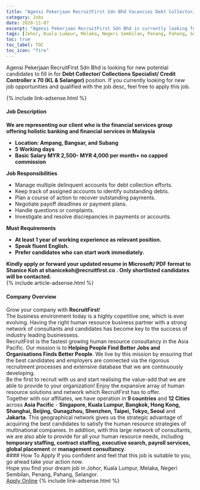 ```yaml
---
title: "Agensi Pekerjaan RecruitFirst Sdn Bhd Vacancies Debt Collector/ Collections Specialist/ Credit Controller x 70 (KL & Selangor)" 
category: Jobs 
date: 2020-11-07 
excerpt: "Agensi Pekerjaan RecruitFirst Sdn Bhd is currently looking for suitable person to fill in the Debt Collector/ Collections Specialist/ Credit Controller x 70 (KL & Selangor) which positioned at Johor, Kuala Lumpur, Melaka, Negeri Sembilan, Penang, Pahang, Selangor" 
tags: [Johor, Kuala Lumpur, Melaka, Negeri Sembilan, Penang, Pahang, Selangor] 
toc: true 
toc_label: TOC 
toc_icon: "fire" 
--- 
```


<p>Agensi Pekerjaan RecruitFirst Sdn Bhd is looking for new potential candidates to fill in for <b>Debt Collector/ Collections Specialist/ Credit Controller x 70 (KL & Selangor)</b> position. If you currently looking for new job opportunities and qualified with the job desc, feel free to apply this job.
</p>{% include link-adsense.html %} 
<div><div><div><h4>Job Description</h4></div></div><div><div><span><div><div><strong>We are representing our client who is the financial services group offering holistic banking and financial services in Malaysia</strong></div><ul><li><strong>Location:&#160;</strong><strong>Ampang, Bangsar, and Subang</strong></li><li><strong>5 Working days</strong></li><li><b>Basic Salary MYR 2,500- MYR 4,000 per month</b><b>+ no capped commission</b></li></ul><div><strong>Job Responsibilities</strong></div><ul><li>Manage multiple delinquent accounts for debt collection efforts.</li><li>Keep track of assigned accounts to identify outstanding debts.</li><li>Plan a course of action to recover outstanding payments.</li><li>Negotiate payoff deadlines or payment plans.</li><li>Handle questions or complaints.</li><li>Investigate and resolve discrepancies in payments or accounts.</li></ul><div><strong>Must Requirements</strong></div><ul><li><strong>At least 1 year of working experience as relevant position.</strong></li><li><strong>Speak fluent English.</strong></li><li><strong>Prefer candidates who can start work immediately.</strong></li></ul><div><strong>Kindly apply or forward your updated resume in Microsoft/ PDF format to Shanice Koh at shanicekoh@recruitfirst.co .&#160;</strong><strong>Only shortlisted candidates will be contacted.</strong></div></div></span></div></div></div> 
{% include article-adsense.html %} 
<div><div><div><h4>Company Overview</h4></div></div><div><div><span><div><div>Grow your company with <strong>RecruitFirst</strong>!</div><div>The business environment today is a highly copetitive one, which is ever evolving. Having the right human resource business partner with a strong network of consultants and candidates has become key to the success of industry leading businessess.</div><div>RecruitFirst is the fastest growing human resource consultancy in the Asia Pacific. Our mission is to <strong>Helping People Find Better Jobs and Organisations Finds Better People</strong>. We live by this mission by ensuring that the best candidates and employers are connected via the rigorous recruitment processes and extensive database that we are continuously developing.</div><div>Be the first to recruit with us and start realising the value-add that we are able to provide to your organization! Enjoy the expansive array of human resource solutions and network which RecruitFirst has to offer.</div><div>Together with our affiliates, we have operation in <strong>9 countries</strong> and <strong>12 Cities</strong> across <strong>Asia Pacific</strong> - <strong>Singapore, Kuala Lumpur, Bangkok, Hong Kong, Shanghai, Beijing, Gunagzhou, Shenzhen, Taipei, Tokyo, Seoul</strong> and <strong>Jakarta</strong>. This geographical network gives us the strategic advantage of acquiring the best candidates to satisfy the human resource strategies of multinational companies. In addition, with this large network of consultants, we are also able to provide for all your human resource needs, including <strong>temporary staffing, contract staffing, executive search, payroll services, global placement</strong> or <strong>management consultancy</strong>.</div></div></span></div></div></div> 
#### How To Apply 
If you confident and feel that this job is suitable to you, go ahead take your action now. <br/> 
Hope you find your dream job in Johor, Kuala Lumpur, Melaka, Negeri Sembilan, Penang, Pahang, Selangor. <br/> 
<a href="https://www.jobstreet.com.my/en/job/debt-collector-collections-specialist-credit-controller-x-70-kl-selangor-4419383?jobId=jobstreet-my-job-4419383&sectionRank=11&token=0~02ac2a82-081c-4332-aadc-b19b9fad67d8&fr=SRP%20View%20In%20New%20Ta" class="btn btn--info" target="_blank" rel="nofollow noopenner">Apply Online</a> 
{% include link-adsense.html %} 